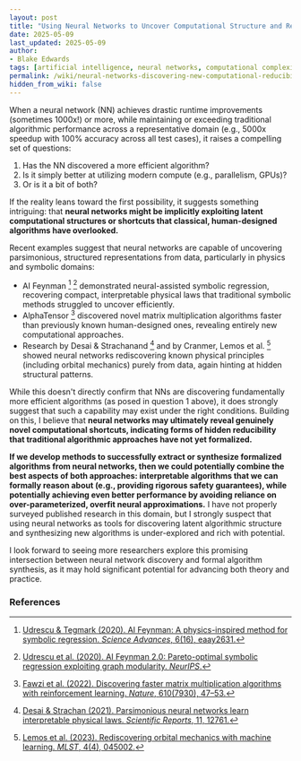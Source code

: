 ```yaml
---
layout: post
title: "Using Neural Networks to Uncover Computational Structure and Reducibility"
date: 2025-05-09
last_updated: 2025-05-09
author:
- Blake Edwards
tags: [artificial intelligence, neural networks, computational complexity, epistemology]
permalink: /wiki/neural-networks-discovering-new-computational-reducibility
hidden_from_wiki: false
---
```


When a neural network (NN) achieves drastic runtime improvements (sometimes 1000x!) or more, while maintaining or exceeding traditional algorithmic performance across a representative domain (e.g., 5000x speedup with 100% accuracy across all test cases), it raises a compelling set of questions:

1. Has the NN discovered a more efficient algorithm?
2. Is it simply better at utilizing modern compute (e.g., parallelism, GPUs)?
3. Or is it a bit of both?

If the reality leans toward the first possibility, it suggests something intriguing: that **neural networks might be implicitly exploiting latent computational structures or shortcuts that classical, human-designed algorithms have overlooked.**

Recent examples suggest that neural networks are capable of uncovering parsimonious, structured representations from data, particularly in physics and symbolic domains:

* AI Feynman [^1] [^2] demonstrated neural-assisted symbolic regression, recovering compact, interpretable physical laws that traditional symbolic methods struggled to uncover efficiently.
* AlphaTensor [^3] discovered novel matrix multiplication algorithms faster than previously known human-designed ones, revealing entirely new computational approaches.
* Research by Desai & Strachanand [^4] and by Cranmer, Lemos et al. [^5] showed neural networks rediscovering known physical principles (including orbital mechanics) purely from data, again hinting at hidden structural patterns.

While this doesn't directly confirm that NNs are discovering fundamentally more efficient algorithms (as posed in question 1 above), it does strongly suggest that such a capability may exist under the right conditions. Building on this, I believe that **neural networks may ultimately reveal genuinely novel computational shortcuts, indicating forms of hidden reducibility that traditional algorithmic approaches have not yet formalized.**

**If we develop methods to successfully extract or synthesize formalized algorithms from neural networks, then we could potentially combine the best aspects of both approaches: interpretable algorithms that we can formally reason about (e.g., providing rigorous safety guarantees), while potentially achieving even better performance by avoiding reliance on over-parameterized, overfit neural approximations.** I have not properly surveyed published research in this domain, but I strongly suspect that using neural networks as tools for discovering latent algorithmic structure and synthesizing new algorithms is under-explored and rich with potential.

I look forward to seeing more researchers explore this promising intersection between neural network discovery and formal algorithm synthesis, as it may hold significant potential for advancing both theory and practice.

### References

[^1]: [Udrescu & Tegmark (2020). AI Feynman: A physics-inspired method for symbolic regression. *Science Advances*, 6(16), eaay2631.](https://arxiv.org/abs/1905.11481)  
[^2]: [Udrescu et al. (2020). AI Feynman 2.0: Pareto-optimal symbolic regression exploiting graph modularity. *NeurIPS*.](https://arxiv.org/pdf/2006.10782)  
[^3]: [Fawzi et al. (2022). Discovering faster matrix multiplication algorithms with reinforcement learning. *Nature*, 610(7930), 47–53.](https://www.nature.com/articles/s41586-022-05172-4)  
[^4]: [Desai & Strachan (2021). Parsimonious neural networks learn interpretable physical laws. *Scientific Reports*, 11, 12761.](https://www.nature.com/articles/s41598-021-92278-w)  
[^5]: [Lemos et al. (2023). Rediscovering orbital mechanics with machine learning. *MLST*, 4(4), 045002.](https://iopscience.iop.org/article/10.1088/2632-2153/acfa63/meta)
